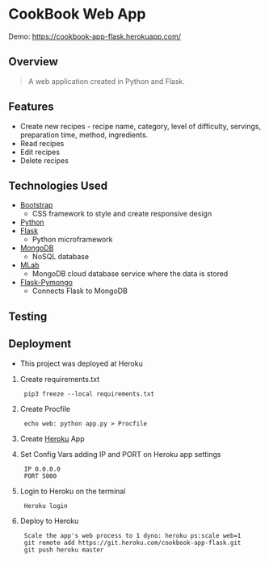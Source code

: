 
# CookBook Web App
Demo: https://cookbook-app-flask.herokuapp.com/

## Overview

> A web application created in Python and Flask. 

## Features

* Create new recipes - recipe name, category, level of difficulty, servings, preparation time, method, ingredients.
* Read recipes 
* Edit recipes
* Delete recipes

## Technologies Used

* [Bootstrap](https://getbootstrap.com/)
    * CSS framework to style and create responsive design 
* [Python](https://www.python.org/)
* [Flask](http://flask.pocoo.org/)
    * Python microframework
* [MongoDB](https://www.mongodb.com/)
    * NoSQL database
* [MLab](https://mlab.com/) 
    * MongoDB cloud database service where the data is stored
* [Flask-Pymongo](https://flask-pymongo.readthedocs.io/en/latest/)
    * Connects Flask to MongoDB

## Testing



## Deployment

* This project was deployed at Heroku

1. Create requirements.txt 

        pip3 freeze --local requirements.txt
        
2. Create Procfile

        echo web: python app.py > Procfile
        
3. Create [Heroku](https://www.heroku.com/) App 
4. Set Config Vars adding IP and PORT on Heroku app settings

        IP 0.0.0.0
        PORT 5000
        
5. Login to Heroku on the terminal

        Heroku login
        
6. Deploy to Heroku

        Scale the app's web process to 1 dyno: heroku ps:scale web=1
        git remote add https://git.heroku.com/cookbook-app-flask.git
        git push heroku master




